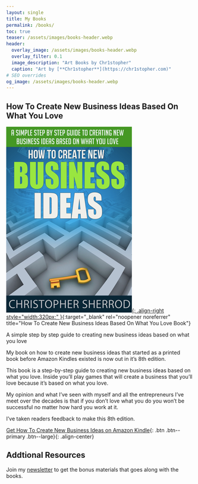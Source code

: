 ```yaml
---
layout: single
title: My Books
permalink: /books/
toc: true
teaser: /assets/images/books-header.webp
header:
  overlay_image: /assets/images/books-header.webp
  overlay_filter: 0.1
  image_description: "Art Books by Chr1stopher"
  caption: "Art by [**Chr1stopher**](https://chr1stopher.com)"
# SEO overrides
og_image: /assets/images/books-header.webp
---
```

## How To Create New Business Ideas Based On What You Love

[![How To Create New Business Ideas Based On What You Love Book](/assets/images/books/How-To-Create-New-Business-Ideas.webp){: .align-right style="width:320px;" }](https://amzn.to/3oZlRrW){:target="_blank" rel="noopener noreferrer" title="How To Create New Business Ideas Based On What You Love Book"}

A simple step by step guide to creating new business ideas based on what you love

My book on how to create new business ideas that started as a printed book before Amazon Kindles existed is now out in it’s 8th edition.

This book is a step-by-step guide to creating new business ideas based on what you love. Inside you’ll play games that will create a business that you’ll love because it’s based on what you love.

My opinion and what I’ve seen with myself and all the entrepreneurs I’ve meet over the decades is that if you don’t love what you do you won’t be successful no matter how hard you work at it.

I’ve taken readers feedback to make this 8th edition.


[Get How To Create New Business Ideas on Amazon Kindle](https://amzn.to/3oZlRrW){: .btn .btn--primary .btn--large}{: .align-center}

## Addtional Resources
Join my [newsletter](/newsletter/) to get the bonus materials that goes along with the books.
